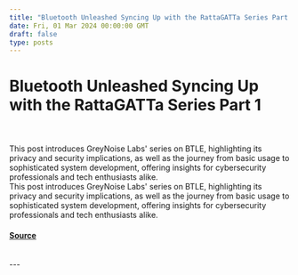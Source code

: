 ```yaml
---
title: "Bluetooth Unleashed Syncing Up with the RattaGATTa Series Part 1"
date: Fri, 01 Mar 2024 00:00:00 GMT
draft: false
type: posts
---
```

# Bluetooth Unleashed Syncing Up with the RattaGATTa Series Part 1

<br/>

<br/>
This post introduces GreyNoise Labs' series on BTLE, highlighting its privacy and security implications, as well as the journey from basic usage to sophisticated system development, offering insights for cybersecurity professionals and tech enthusiasts alike.
<br/>
This post introduces GreyNoise Labs' series on BTLE, highlighting its privacy and security implications, as well as the journey from basic usage to sophisticated system development, offering insights for cybersecurity professionals and tech enthusiasts alike.

#### [Source](https://www.greynoise.io/blog/bluetooth-unleashed-syncing-up-with-the-rattagatta-series-part-1)

<br/>
---
